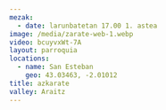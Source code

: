 ```yaml
---
mezak:
  - date: larunbatetan 17.00 1. astea
image: /media/zarate-web-1.webp
video: bcuyvxWt-7A
layout: parroquia
locations:
  - name: San Esteban
    geo: 43.03463, -2.01012
title: azkarate
valley: Araitz
---
```

